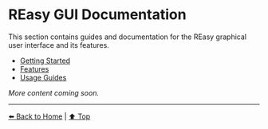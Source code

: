 # REasy GUI Documentation

This section contains guides and documentation for the REasy graphical user interface and its features.

- [Getting Started](#)
- [Features](#)
- [Usage Guides](#)

_More content coming soon._

---

[⬅️ Back to Home](../README.md) | [⬆️ Top](#reasy-gui)
